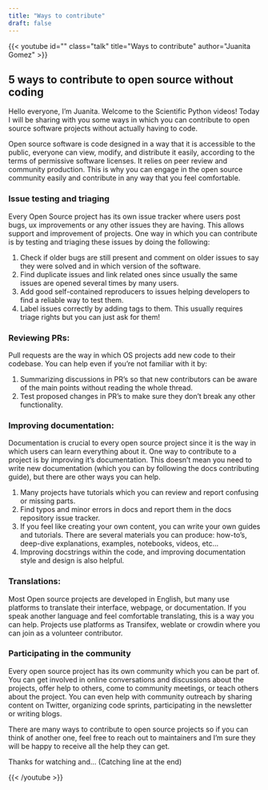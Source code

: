 ```yaml
---
title: "Ways to contribute"
draft: false
---
```


<!--
# 1.3 Ways to contribute


## Topic:
Other ways to contribute to open source in which you don’t necessarily have to code.

## Outline: 
- Issue testing and triaging
- Reviewing PRs
- Translations
- Improving documentation
- Participating in the community/Community outreach

*(The information above goes in the description of the YouTube video but it is not part of the script. Script starts below)*

-------------------------------------------------------------------------------
-->

{{< youtube id="" class="talk" title="Ways to contribute" author="Juanita Gomez" >}}

## 5 ways to contribute to open source without coding

Hello everyone, I’m Juanita. Welcome to the Scientific Python videos! Today I will be sharing with you some ways in which you can contribute to open source software projects without actually having to code. 

Open source software is code designed in a way that it is accessible to the public, everyone can view, modify, and distribute it easily, according to the terms of permissive software licenses. It relies on peer review and community production. This is why you can engage in the open source community easily and contribute in any way that you feel comfortable.

### Issue testing and triaging

Every Open Source project has its own issue tracker where users post bugs, ux improvements or any other issues they are having. This allows support and improvement of projects. One way in which you can contribute is by testing and triaging these issues by doing the following:	

1. Check if older bugs are still present and comment on older issues to say they were solved and in which version of the software.
2. Find duplicate issues and link related ones since usually the same issues are opened several times by many users.
3. Add good self-contained reproducers to issues helping developers to find a reliable way to test them.
4. Label issues correctly by adding tags to them. This usually requires triage rights but you can just ask for them!

### Reviewing PRs: 

Pull requests are the way in which OS projects add new code to their codebase. You can help even if you’re not familiar with it by:

1. Summarizing discussions in PR’s so that new contributors can be aware of the main points without reading the whole thread.
2. Test proposed changes in PR’s to make sure they don’t break any other functionality.

### Improving documentation:

Documentation is crucial to every open source project since it is the way in which users can learn everything about it. One way to contribute to a project is by improving it’s documentation. This doesn’t mean you need to write new documentation (which you can by following the docs contributing guide), but there are other ways you can help.

1. Many projects have tutorials which you can review and report confusing or missing parts. 
2. Find typos and minor errors in docs and report them in the docs repository issue tracker.
3. If you feel like creating your own content, you can write your own guides and tutorials. There are several materials you can produce: how-to’s, deep-dive explanations, examples, notebooks, videos, etc...
4. Improving docstrings within the code, and improving documentation style and design is also helpful. 

### Translations:

Most Open source projects are developed in English, but many use platforms to translate their interface, webpage, or documentation. If you speak another language and feel comfortable translating, this is a way you can help. Projects use platforms as Transifex, weblate or crowdin where you can join as a volunteer contributor. 

### Participating in the community

Every open source project has its own community which you can be part of. You can get involved in online conversations and discussions about the projects, offer help to others, come to community meetings, or teach others about the project. You can even help with community outreach by sharing content on Twitter, organizing code sprints, participating in the newsletter or writing blogs.

There are many ways to contribute to open source projects so if you can think of another one, feel free to reach out to maintainers and I’m sure they will be happy to receive all the help they can get.

Thanks for watching and… (Catching line at the end)

{{< /youtube >}}
